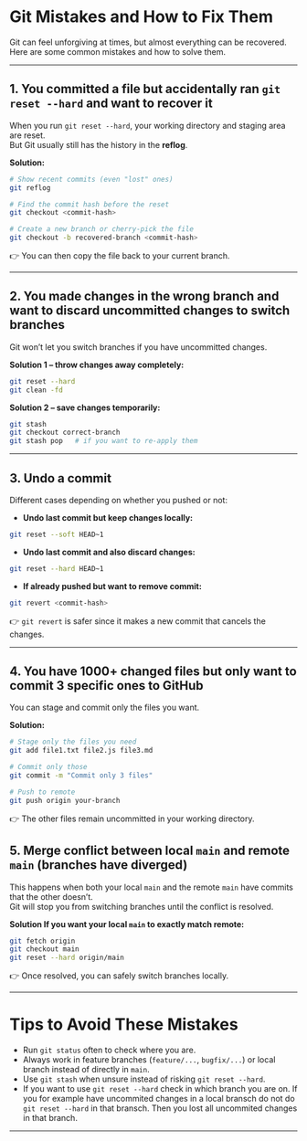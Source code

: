 # Git Mistakes and How to Fix Them

Git can feel unforgiving at times, but almost everything can be recovered.  
Here are some common mistakes and how to solve them.

---

## 1. You committed a file but accidentally ran `git reset --hard` and want to recover it
When you run `git reset --hard`, your working directory and staging area are reset.  
But Git usually still has the history in the **reflog**.

**Solution:**
```bash
# Show recent commits (even "lost" ones)
git reflog

# Find the commit hash before the reset
git checkout <commit-hash>

# Create a new branch or cherry-pick the file
git checkout -b recovered-branch <commit-hash>
```
👉 You can then copy the file back to your current branch.

---

## 2. You made changes in the wrong branch and want to discard uncommitted changes to switch branches
Git won’t let you switch branches if you have uncommitted changes.

**Solution 1 – throw changes away completely:**
```bash
git reset --hard
git clean -fd
```

**Solution 2 – save changes temporarily:**
```bash
git stash
git checkout correct-branch
git stash pop   # if you want to re-apply them
```

---

## 3. Undo a commit

Different cases depending on whether you pushed or not:

- **Undo last commit but keep changes locally:**
```bash
git reset --soft HEAD~1
```

- **Undo last commit and also discard changes:**
```bash
git reset --hard HEAD~1
```

- **If already pushed but want to remove commit:**
```bash
git revert <commit-hash>
```
👉 `git revert` is safer since it makes a new commit that cancels the changes.

---

## 4. You have 1000+ changed files but only want to commit 3 specific ones to GitHub
You can stage and commit only the files you want.

**Solution:**
```bash
# Stage only the files you need
git add file1.txt file2.js file3.md

# Commit only those
git commit -m "Commit only 3 files"

# Push to remote
git push origin your-branch
```

👉 The other files remain uncommitted in your working directory.


## 5. Merge conflict between local `main` and remote `main` (branches have diverged)
This happens when both your local `main` and the remote `main` have commits that the other doesn’t.  
Git will stop you from switching branches until the conflict is resolved.

**Solution If you want your local `main` to exactly match remote:**
```bash
git fetch origin
git checkout main
git reset --hard origin/main
```

👉 Once resolved, you can safely switch branches locally.

---

# Tips to Avoid These Mistakes
- Run `git status` often to check where you are.  
- Always work in feature branches (`feature/...`, `bugfix/...`) or local branch instead of directly in `main`.  
- Use `git stash` when unsure instead of risking `git reset --hard`.
- If you want to use `git reset --hard` check in which branch you are on. If you for example have uncommited changes in a local bransch do not do `git reset --hard` in that bransch. Then you lost all uncommited changes in that branch. 



---
